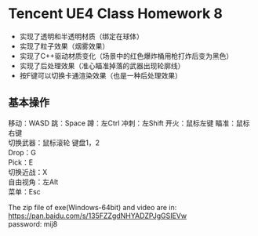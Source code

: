 # Tencent UE4 Class Homework 8  

- 实现了透明和半透明材质（绑定在球体）  
- 实现了粒子效果（烟雾效果）  
- 实现了C++驱动材质变化（场景中的红色爆炸桶用枪打炸后变为黑色）  
- 实现了后处理效果（准心瞄准掉落的武器出现轮廓线）  
- 按F键可以切换卡通渲染效果（也是一种后处理效果）    

## 基本操作  
移动：WASD 跳：Space 蹲：左Ctrl 冲刺：左Shift 开火：鼠标左键 瞄准：鼠标右键  
切换武器：鼠标滚轮 键盘1，2  
Drop：G  
Pick：E  
切换近战：X  
自由视角：左Alt  
菜单：Esc  
  
The zip file of exe(Windows-64bit) and video are in:  
https://pan.baidu.com/s/135FZZgdNHYADZPJgGSIEVw  
password: mij8  








